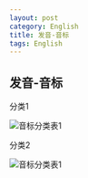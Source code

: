 ```yaml
---
layout: post
category: English
title: 发音-音标
tags: English
---
```


## 发音-音标

分类1

![音标分类表1](https://cdn.jsdelivr.net/gh/mafulong/mdPic@v1/v1/123.png)

分类2

![音标分类表1](https://cdn.jsdelivr.net/gh/mafulong/mdPic@v1/v1/138.png)

